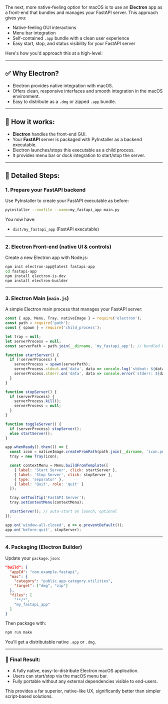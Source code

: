 The next, more native-feeling option for macOS is to use an **Electron** app as a front-end that bundles and manages your FastAPI server. This approach gives you:

- Native-feeling GUI interactions
- Menu bar integration
- Self-contained `.app` bundle with a clean user experience
- Easy start, stop, and status visibility for your FastAPI server

Here's how you'd approach this at a high-level:

---

## ✅ **Why Electron?**

- Electron provides native integration with macOS.
- Offers clean, responsive interfaces and smooth integration in the macOS environment.
- Easy to distribute as a `.dmg` or zipped `.app` bundle.

---

## 🚧 **How it works:**

- **Electron** handles the front-end GUI.
- Your **FastAPI** server is packaged with PyInstaller as a backend executable.
- Electron launches/stops this executable as a child process.
- It provides menu bar or dock integration to start/stop the server.

---

## 📌 **Detailed Steps:**

### **1. Prepare your FastAPI backend**

Use PyInstaller to create your FastAPI executable as before:

```bash
pyinstaller --onefile --name=my_fastapi_app main.py
```

You now have:
- `dist/my_fastapi_app` (FastAPI executable)

---

### **2. Electron Front-end (native UI & controls)**

Create a new Electron app with Node.js:

```bash
npm init electron-app@latest fastapi-app
cd fastapi-app
npm install electron-is-dev
npm install electron-builder
```

---

### **3. Electron Main (`main.js`)**

A simple Electron main process that manages your FastAPI server:

```javascript
const { app, Menu, Tray, nativeImage } = require('electron');
const path = require('path');
const { spawn } = require('child_process');

let tray = null;
let serverProcess = null;
const serverPath = path.join(__dirname, 'my_fastapi_app'); // bundled FastAPI executable path

function startServer() {
  if (!serverProcess) {
    serverProcess = spawn(serverPath);
    serverProcess.stdout.on('data', data => console.log(`stdout: ${data}`));
    serverProcess.stderr.on('data', data => console.error(`stderr: ${data}`));
  }
}

function stopServer() {
  if (serverProcess) {
    serverProcess.kill();
    serverProcess = null;
  }
}

function toggleServer() {
  if (serverProcess) stopServer();
  else startServer();
}

app.whenReady().then(() => {
  const icon = nativeImage.createFromPath(path.join(__dirname, 'icon.png'));
  tray = new Tray(icon);

  const contextMenu = Menu.buildFromTemplate([
    { label: 'Start Server', click: startServer },
    { label: 'Stop Server', click: stopServer },
    { type: 'separator' },
    { label: 'Quit', role: 'quit' }
  ]);

  tray.setToolTip('FastAPI Server');
  tray.setContextMenu(contextMenu);

  startServer(); // auto-start on launch, optional
});

app.on('window-all-closed', e => e.preventDefault());
app.on('before-quit', stopServer);
```

---

### **4. Packaging (Electron Builder)**

Update your `package.json`:

```json
"build": {
  "appId": "com.example.fastapi",
  "mac": {
    "category": "public.app-category.utilities",
    "target": ["dmg", "zip"]
  },
  "files": [
    "**/*",
    "my_fastapi_app"
  ]
}
```

Then package with:

```bash
npm run make
```

You'll get a distributable native `.app` or `.dmg`.

---

### 🎯 **Final Result:**

- A fully native, easy-to-distribute Electron macOS application.
- Users can start/stop via the macOS menu bar.
- Fully portable without any external dependencies visible to end-users.

This provides a far superior, native-like UX, significantly better than simpler script-based solutions.